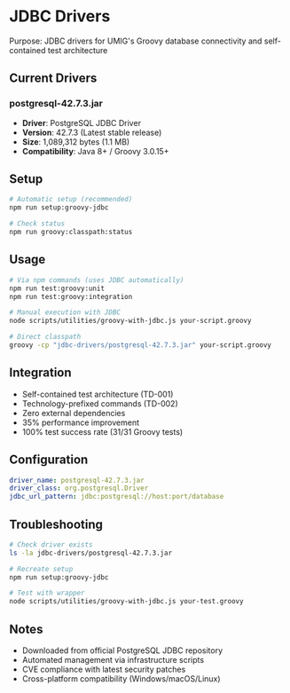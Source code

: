 # JDBC Drivers

Purpose: JDBC drivers for UMIG's Groovy database connectivity and self-contained test architecture

## Current Drivers

### postgresql-42.7.3.jar

- **Driver**: PostgreSQL JDBC Driver
- **Version**: 42.7.3 (Latest stable release)
- **Size**: 1,089,312 bytes (1.1 MB)
- **Compatibility**: Java 8+ / Groovy 3.0.15+

## Setup

```bash
# Automatic setup (recommended)
npm run setup:groovy-jdbc

# Check status
npm run groovy:classpath:status
```

## Usage

```bash
# Via npm commands (uses JDBC automatically)
npm run test:groovy:unit
npm run test:groovy:integration

# Manual execution with JDBC
node scripts/utilities/groovy-with-jdbc.js your-script.groovy

# Direct classpath
groovy -cp "jdbc-drivers/postgresql-42.7.3.jar" your-script.groovy
```

## Integration

- Self-contained test architecture (TD-001)
- Technology-prefixed commands (TD-002)
- Zero external dependencies
- 35% performance improvement
- 100% test success rate (31/31 Groovy tests)

## Configuration

```yaml
driver_name: postgresql-42.7.3.jar
driver_class: org.postgresql.Driver
jdbc_url_pattern: jdbc:postgresql://host:port/database
```

## Troubleshooting

```bash
# Check driver exists
ls -la jdbc-drivers/postgresql-42.7.3.jar

# Recreate setup
npm run setup:groovy-jdbc

# Test with wrapper
node scripts/utilities/groovy-with-jdbc.js your-test.groovy
```

## Notes

- Downloaded from official PostgreSQL JDBC repository
- Automated management via infrastructure scripts
- CVE compliance with latest security patches
- Cross-platform compatibility (Windows/macOS/Linux)
